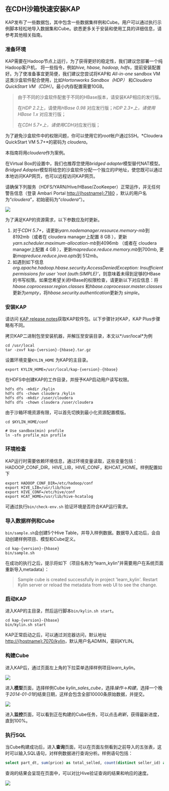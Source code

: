 ## 在CDH沙箱快速安装KAP

KAP发布了一些数据包，其中包含一些数据集样例和Cube。用户可以通过执行示例脚本轻松地导入数据集和Cube。欲悉更多关于安装和使用工具的详细信息，请参考其他相关指南。

### 准备环境

KAP需要在Hadoop节点上运行，为了获得更好的稳定性，我们建议您部署一个纯Hadoop客户机， 将一些指令，例如*hive, hbase, hadoop, hdfs*，提前安装配置好。为了使准备事宜更简便，我们建议您尝试将KAP和 *All-in-one* sandbox VM这类沙盒软件配合使用，比如*Hortonworks Sandbox（HDP）* 和*Cloudera QuickStart VM（CDH）*。最小内存配置需要10GB。

> 由于不同的沙盒软件配套于不同的HBase版本，请安装KAP相应的发行版。
>
> 在*HDP 2.2*上，请使用*HBase 0.98* 对应发行版；*HDP 2.3+*上，请使用*HBase 1.x* 对应发行版；
>
> 在*CDH 5.7+*上，请使用*CDH*对应发行版；

为了避免沙盒软件中的权限问题，你可以使用它的*root*帐户通过SSH。*Cloudera QuickStart VM 5.7+*的密码为 *cloudera*。

本指南将用*cloudera*作为案例。

在Virtual Box的设置中，我们也推荐您使用*bridged adapter*模型替代NAT模型。*Bridged Adapter*模型将给您的沙盒软件分配一个独立的IP地址，使您既可以通过本地访问KAP网页，也可以远程访问KAP网页。

请确保下列服务（HDFS/YARN/Hive/HBase/ZooKeeper）正常运作，并无任何警告信息（登录 Ambari Portal  [http://{hostname}:7180](http://{hostname}:7180) ，默认的用户名为“*cloudera*”，初始密码为“*cloudera*“）。

![](images/cdh_57_status.jpg)

为了满足KAP的资源需求，以下参数应及时更新。

1. 对于*CDH 5.7+*，请更新*yarn.nodemanager.resource.memory-mb*到8192mb（或者在 cloudera manager上配置 8 GB ），更新*yarn.scheduler.maximum-allocation-mb*到4096mb （或者在 cloudera manager上配置 4 GB ），更新*mapreduce.reduce.memory.mb*到700mb, 更新*mapreduce.reduce.java.opts*到 512mb。
2. 如遇到如下信息 *org.apache.hadoop.hbase.security.AccessDeniedException: Insufficient permissions for user 'root (auth:SIMPLE)'*，则意味着未得到足够的HBase的书写权限。如果您希望关闭HBase的权限检查，请更新以下对应信息：将*hbase.coprocessor.region.classes* 和*hbase.coprocessor.master.classes*更新为*empty*，将*hbase.security.authentication*更新为 *simple*。

### 安装KAP

请访问 [KAP release notes](../release/README.md)获取KAP软件包。以下步骤针对KAP，KAP Plus步骤略有不同。

拷贝KAP二进制包至安装机器，并解压至安装目录，本文以*/usr/local*为例

```shell
cd /usr/local
tar -zxvf kap-{version}-{hbase}.tar.gz 
```

设置环境变量`KYLIN_HOME` 为KAP的主目录。

```shell
export KYLIN_HOME=/usr/local/kap-{version}-{hbase}
```

在HDFS中创建KAP的工作目录，并授予KAP启动用户读写权限。

```shell
hdfs dfs -mkdir /kylin
hdfs dfs -chown cloudera /kylin
hdfs dfs -mkdir /user/cloudera
hdfs dfs -chown cloudera /user/cloudera
```

由于沙箱环境资源有限，可以首先切换到最小化资源配置模版。

```shell
cd $KYLIN_HOME/conf

# Use sandbox(min) profile
ln -sfn profile_min profile
```

### 环境检查

KAP运行时需要依赖环境信息，通过环境变量读取，这些变量包括：HADOOP_CONF_DIR，HIVE_LIB，HIVE_CONF，和HCAT_HOME。样例配置如下

```shell
export HADOOP_CONF_DIR=/etc/hadoop/conf
export HIVE_LIB=/usr/lib/hive
export HIVE_CONF=/etc/hive/conf
export HCAT_HOME=/usr/lib/hive-hcatalog
```

可通过执行`bin/check-env.sh` 验证环境是否符合KAP运行需求。

### 导入数据样例和Cube

`bin/sample.sh`会创建5个Hive Table，并导入样例数据。数据导入成功后，会自动创建样例项目、模型和Cube定义。 

```shell
cd kap-{version}-{hbase}
bin/sample.sh
```

在成功的执行之后，提示将如下（项目名称为“learn_kylin”并需要用户在系统页面重新导入metadata）：

> Sample cube is created successfully in project 'learn_kylin'.
> Restart Kylin server or reload the metadata from web UI to see the change.

### 启动KAP

进入KAP的主目录，然后运行脚本`bin/kylin.sh start`。

```shell
cd kap-{version}-{hbase}
bin/kylin.sh start
```

KAP正常启动之后，可以通过浏览器访问，默认地址[http://{hostname}:7070/kylin](http://{hostname}:7070/kylin)，默认用户名ADMIN，密码KYLIN。

### 构建Cube

进入KAP后，通过页面左上角的下拉菜单选择样例项目*learn_kylin*。

![](images/kap_learn_kylin.jpg)

进入**模型**页面，选择样例Cube *kylin_sales_cube*，选择*操作*->*构建*，选择一个晚于*2014-01-01*的结束日期，这样会包含全部10000条原始数据，并提交。

![](images/kap_build_cube.jpg)

进入**监控**页面，可以看到正在构建的Cube任务，可以点击*刷新*，获得最新进度，直到100%。

### 执行SQL

当Cube构建成功后，进入**查询**页面，可以在页面左侧看到之前导入的五张表，这时可以输入SQL语句，对样例数据进行查询分析。样例语句包括：

```sql
select part_dt, sum(price) as total_selled, count(distinct seller_id) as sellers from kylin_sales group by part_dt order by part_dt
```

查询的结果会呈现在页面中，可以对比Hive验证查询的结果和响应的速度。

![](images/kap_query_result.jpg)
